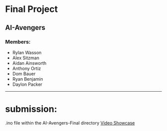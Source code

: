# Final Project
## AI-Avengers
### Members:
- Rylan Wasson
- Alex Sitzman
- Aidan Ainsworth
- Anthony Ortiz
- Dom Bauer
- Ryan Benjamin
- Daylon Packer
----
# submission:
.ino file within the AI-Avengers-Final directory
[Video Showcase](https://www.dropbox.com/scl/fi/mfy2firfpkmiw30hkzo1b/FinalRobotPresentation.mp4?rlkey=04j89vijkj35wghxleu7nx2on&st=usztotrl&dl=0)
